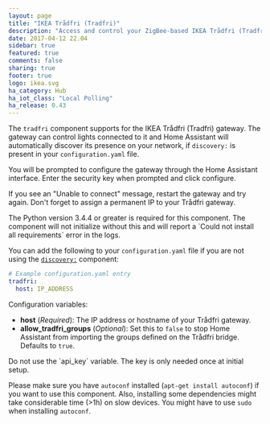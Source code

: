 ```yaml
---
layout: page
title: "IKEA Trådfri (Tradfri)"
description: "Access and control your ZigBee-based IKEA Trådfri (Tradfri) devices."
date: 2017-04-12 22.04
sidebar: true
featured: true
comments: false
sharing: true
footer: true
logo: ikea.svg
ha_category: Hub
ha_iot_class: "Local Polling"
ha_release: 0.43
---
```


The `tradfri` component supports for the IKEA Trådfri (Tradfri) gateway. The gateway can control lights connected to it and Home Assistant will automatically discover its presence on your network, if `discovery:` is present in your `configuration.yaml` file.

You will be prompted to configure the gateway through the Home Assistant interface. Enter the security key when prompted and click configure.

<p class='note'>
If you see an "Unable to connect" message, restart the gateway and try again. Don't forget to assign a permanent IP to your Trådfri gateway.
</p>

<p class='note'>
  The Python version 3.4.4 or greater is required for this component. The component will not initialize without this and will report a `Could not install all requirements` error in the logs.
</p>

You can add the following to your `configuration.yaml` file if you are not using the [`discovery:`](/components/discovery/) component:

```yaml
# Example configuration.yaml entry
tradfri:
  host: IP_ADDRESS
```

Configuration variables:

 - **host** (*Required*): The IP address or hostname of your Trådfri gateway.
 - **allow_tradfri_groups** (*Optional*): Set this to `false` to stop Home Assistant from importing the groups defined on the Trådfri bridge. Defaults to `true`.

<p class='note'>
Do not use the `api_key` variable. The key is only needed once at initial setup.
</p>

<p class='note'>

Please make sure you have `autoconf` installed (`apt-get install autoconf`) if you want to use this component. Also, installing some dependencies might take considerable time (>1h) on slow devices. You might have to use `sudo` when installing `autoconf`.

</p>
